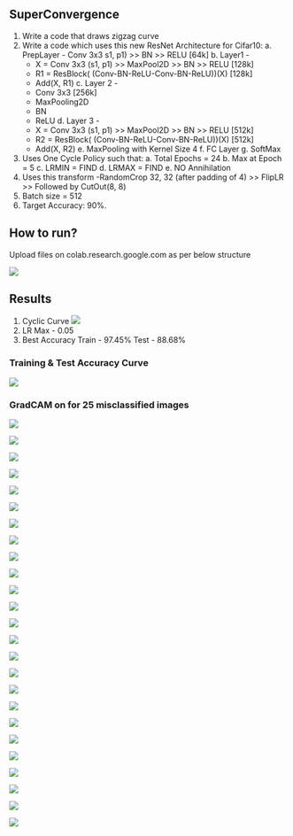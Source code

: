 ## SuperConvergence

1. Write a code that draws zigzag curve
2. Write a code which uses this new ResNet Architecture for Cifar10:
  a. PrepLayer - Conv 3x3 s1, p1) >> BN >> RELU [64k]
  b. Layer1 -
    - X = Conv 3x3 (s1, p1) >> MaxPool2D >> BN >> RELU [128k]
    - R1 = ResBlock( (Conv-BN-ReLU-Conv-BN-ReLU))(X) [128k] 
    - Add(X, R1)
  c. Layer 2 -
    - Conv 3x3 [256k]
    - MaxPooling2D
    - BN
    - ReLU
  d. Layer 3 -
    - X = Conv 3x3 (s1, p1) >> MaxPool2D >> BN >> RELU [512k]
    - R2 = ResBlock( (Conv-BN-ReLU-Conv-BN-ReLU))(X) [512k]
    - Add(X, R2)
  e. MaxPooling with Kernel Size 4
  f. FC Layer 
  g. SoftMax
3. Uses One Cycle Policy such that:
  a. Total Epochs = 24
  b. Max at Epoch = 5
  c. LRMIN = FIND
  d. LRMAX = FIND
  e. NO Annihilation
4. Uses this transform -RandomCrop 32, 32 (after padding of 4) >> FlipLR >> Followed by CutOut(8, 8)
5. Batch size = 512
6. Target Accuracy: 90%. 

## How to run?

Upload files on colab.research.google.com as per below structure

![](https://github.com/anuragal/deep-learning/blob/master/S10/images/directory.png)

## Results
1. Cyclic Curve
    ![](https://github.com/anuragal/deep-learning/blob/master/S11/images/cyclic_curve.png)
4. LR Max - 0.05
5. Best Accuracy
   Train - 97.45%
   Test - 88.68%

### Training & Test Accuracy Curve
![](https://github.com/anuragal/deep-learning/blob/master/S10/images/val_traintestaccuracy_change.png)

### GradCAM on for 25 misclassified images

![](https://github.com/anuragal/deep-learning/blob/master/S10/images/gradcam1.png)

![](https://github.com/anuragal/deep-learning/blob/master/S10/images/gradcam2.png)

![](https://github.com/anuragal/deep-learning/blob/master/S10/images/gradcam3.png)

![](https://github.com/anuragal/deep-learning/blob/master/S10/images/gradcam4.png)

![](https://github.com/anuragal/deep-learning/blob/master/S10/images/gradcam5.png)

![](https://github.com/anuragal/deep-learning/blob/master/S10/images/gradcam6.png)

![](https://github.com/anuragal/deep-learning/blob/master/S10/images/gradcam7.png)

![](https://github.com/anuragal/deep-learning/blob/master/S10/images/gradcam8.png)

![](https://github.com/anuragal/deep-learning/blob/master/S10/images/gradcam9.png)

![](https://github.com/anuragal/deep-learning/blob/master/S10/images/gradcam10.png)

![](https://github.com/anuragal/deep-learning/blob/master/S10/images/gradcam11.png)

![](https://github.com/anuragal/deep-learning/blob/master/S10/images/gradcam12.png)

![](https://github.com/anuragal/deep-learning/blob/master/S10/images/gradcam13.png)

![](https://github.com/anuragal/deep-learning/blob/master/S10/images/gradcam14.png)

![](https://github.com/anuragal/deep-learning/blob/master/S10/images/gradcam15.png)

![](https://github.com/anuragal/deep-learning/blob/master/S10/images/gradcam16.png)

![](https://github.com/anuragal/deep-learning/blob/master/S10/images/gradcam17.png)

![](https://github.com/anuragal/deep-learning/blob/master/S10/images/gradcam18.png)

![](https://github.com/anuragal/deep-learning/blob/master/S10/images/gradcam19.png)

![](https://github.com/anuragal/deep-learning/blob/master/S10/images/gradcam20.png)

![](https://github.com/anuragal/deep-learning/blob/master/S10/images/gradcam21.png)

![](https://github.com/anuragal/deep-learning/blob/master/S10/images/gradcam22.png)

![](https://github.com/anuragal/deep-learning/blob/master/S10/images/gradcam23.png)

![](https://github.com/anuragal/deep-learning/blob/master/S10/images/gradcam24.png)

![](https://github.com/anuragal/deep-learning/blob/master/S10/images/gradcam25.png)

